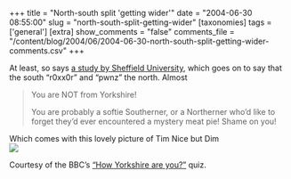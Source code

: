 +++
title = "North-south split 'getting wider'"
date = "2004-06-30 08:55:00"
slug = "north-south-split-getting-wider"
[taxonomies]
tags = ['general']
[extra]
show_comments = "false"
comments_file = "/content/blog/2004/06/2004-06-30-north-south-split-getting-wider-comments.csv"
+++

At least, so says [a study by Sheffield University](http://news.bbc.co.uk/1/hi/uk/3852227.stm), which goes on to say that the south “r0xx0r” and “pwnz” the north. Almost

> You are NOT from Yorkshire!
> 
> You are probably a softie Southerner, or a Northerner who’d like to forget they’d ever encountered a mystery meat pie! Shame on you!

Which comes with this lovely picture of Tim Nice but Dim  
![](http://philwilson.org/images/timnice300.jpg)

Courtesy of the BBC’s [“How Yorkshire are you?”](http://www.bbc.co.uk/southyorkshire/quiz/yorkshire/index.shtml) quiz.
